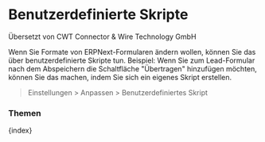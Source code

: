 # Benutzerdefinierte Skripte

<span class="text-muted contributed-by">Übersetzt von CWT Connector & Wire Technology GmbH</span> 

Wenn Sie Formate von ERPNext-Formularen ändern wollen, können Sie das über benutzerdefinierte Skripte tun. Beispiel: Wenn Sie zum Lead-Formular nach dem Abspeichern die Schaltfläche "Übertragen" hinzufügen möchten, können Sie das machen, indem Sie sich ein eigenes Skript erstellen.

> Einstellungen > Anpassen > Benutzerdefiniertes Skript

### Themen

{index}
